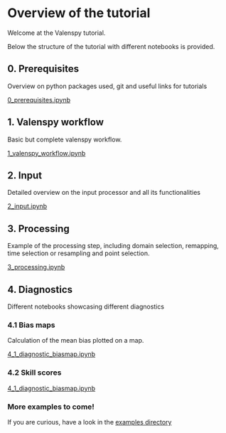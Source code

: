 # Overview of the tutorial

Welcome at the Valenspy tutorial. 

Below the structure of the tutorial with different notebooks is provided. 

## 0. Prerequisites
Overview on python packages used, git and useful links for  tutorials


[0_prerequisites.ipynb](./0_prerequisites.ipynb)


## 1. Valenspy workflow

Basic but complete valenspy workflow. 

 [1_valenspy_workflow.ipynb](./1_valenspy_workflow.ipynb)



## 2. Input

Detailed overview on the input processor and all its functionalities

[2_input.ipynb](./2_input.ipynb)


## 3. Processing
Example of the processing step, including domain selection, remapping, time selection or resampling and point selection. 

[3_processing.ipynb](./3_processing.ipynb)


## 4. Diagnostics
Different notebooks showcasing different diagnostics


### 4.1 Bias maps

Calculation of the mean bias plotted on a map. 

[4_1_diagnostic_biasmap.ipynb](./4_1_diagnostic_biasmap.ipynb)

### 4.2 Skill scores
[4_1_diagnostic_biasmap.ipynb](./4_1_diagnostic_biasmap.ipynb)

### More examples to come!
If you are curious, have a look in the [examples directory](https://github.com/CORDEX-be2/ValEnsPy/tree/main/examples)